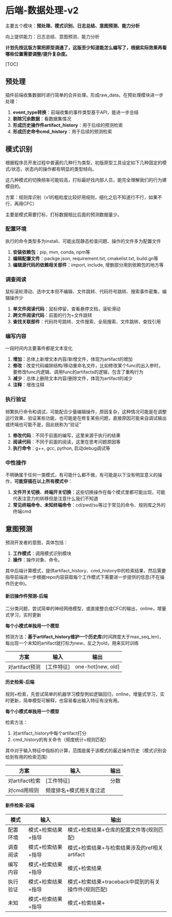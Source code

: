 # 后端-数据处理-v2

主要五个模块：**预处理、模式识别、日志总结、意图预测、能力分析**

向上提供能力：日志总结、意图预测、能力分析

**计划先按这版方案把原型调通了，这版至少知道能怎么编写了，根据实际效果再看哪些位置需要调整/提升复杂度。**

[TOC]

## 预处理

插件前端收集数据时进行简单的合并处理，形成raw_data。在预处理模块进一步处理：

1. **event_type转换**：前端收集的事件类型基于API，能进一步总结
2. **剔除冗余数据**：看数据集情况
3. **形成历史操作件artifact_history**：用于后续的预测检索
4. **形成历史命令cmd_history**：用于后续的预测检索

## 模式识别

根据程序员开发过程中普遍的几种行为类型，初版原型工具设定如下几种固定的模式/状态，状态内的操作都有明显的类型倾向。

这几种模式的切换频率可能较高，打标最好找内部人员，能完全理解我们的行为建模目的。

方案：规则库识别（v1的粗粒度比较好用规则，细化之后不知道行不行，如果不行，再用CFC）

主要是模式需要打标，打标数据相比后面的预测数据量少。

### 配置环境

执行的命令类型多为install、可能出现静态检查问题、操作的文件多为配置文件

1. **安装依赖包**：pip, mvn, conda, npm等
2. **编辑配置文件**：packge.json, requirement.txt, cmakelist.txt, build.gn等
3. **编辑源代码的依赖相关部件**：import, include, 增删部分用到依赖包的地方等

### 调查阅读

鼠标滚轮滑动、选中文本但不编辑、文件跳转、代码符号跳转、搜索事件密集，编辑操作少

1. **单文件阅读代码**：鼠标停留，查看悬停文档，滚轮滑动
2. **跨文件阅读代码**：前面的行为+文件跳转
3. **查找关联部件**：代码符号跳转、文件搜索、全局搜索、文件跳转、查找引用

### 编写内容

一段时间内主要事件都是文本变化

1. **增加**：总体上新增文本内容/新增文件，体现为artifact的增加
2. **修改**：改变代码编排结构/移动重命名文件，比如修改某个func的出入参时，要修改func内逻辑、调用func的artifacts的逻辑，包含了重构行为
3. **减少**：总体上删除文本内容/删除文件，体现为artifact的减少
4. **注释**：增改注释

### 执行验证

频繁执行命令和调试，可能配合少量编辑操作，原因复杂，这种情况可能是在调整运行效果、验证某些功能，也可能是在修复某些问题，直接原因可能来自调试输出或终端也可能不是，因此统称为“验证”

1. **修改代码**：不同于前面的编写，这里来源于执行的结果
2. **阅读代码**：不同于前面的阅读，这里在思考问题原因等
3. **执行命令**：g++, gcc, python, 启动debug调试等

### 中性操作

不明确属于任何一类模式，有可能什么都不做，有可能是以下没有明显意义的操作，**可能穿插在以上所有模式中**：

1. **文件开关切换**、**终端开关切换**：这些切换操作在每个模式里都可能出现，可能代表注意力的转移但是注意什么我们不知道
2. **常见终端命令、未知终端命令**：cd/pwd/su等过于常见的命令、规则库之外的终端cmd



## 意图预测

预测开发者的意图，具体包括：

1. **工作模式**：调用模式识别模块
2. **操作**：操作对象、命令。

其中后端计算模式，提供artifact_history、cmd_history中的检索结果，然后需要指导前端进一步根据repo内容获取每个工作模式下需要进一步提供的信息(不在操作历史中)。

#### 新旧操作件预测-后端

二分类问题，尝试简单的神经网络模型，或直接整合成CFC的输出，online，增量式学习，实时更新

**每个小模式单独用一个模型**

预测方法：**基于artifact_history维护一个历史库**(时间跨度大于max_seq_len)，每出现一个未知的artifact就打标为new，反之为old，用来实时训练

| 方案           | 输入       | 输出              |
| -------------- | ---------- | ----------------- |
| 对artifact预测 | [工件特征] | one-hot[new, old] |

#### 历史检索-后端

规则+检索，先尝试简单的机器学习模型例如逻辑回归，online，增量式学习，实时更新，简单模型可解释，也容易看出输入特征有没有用。

**每个小模式单独用一个模型**

检索方法：

1. 对artifact_history中每个artifact打分
2. cmd_history的有关命令（频度统计+规则匹配）

其中对于输入特征中指标的计算，范围是属于该模式的最近操作历史（模式识别会给到有用的检索范围）

| 方案           | 输入                    | 输出 |
| -------------- | ----------------------- | ---- |
| 对artifact检索 | [工件特征]              | 分数 |
| 对cmd用规则    | 频度排名+模式相关度过滤 |      |

#### 新件检索-前端

| 模式     | 输入               | 输出                                                |
| -------- | ------------------ | --------------------------------------------------- |
| 配置环境 | 模式+检索结果+指导 | 模式+检索结果+仓库的配置文件等(规则匹配)            |
| 调查阅读 | 模式+检索结果+指导 | 模式+检索结果+与检索结果涉及的ref相关artifact       |
| 编写内容 | 模式+检索结果+指导 | 模式+检索结果                                       |
| 执行验证 | 模式+检索结果+指导 | 模式+检索结果+traceback中提到的有关操作件(规则匹配) |
| 未知     | 模式+检索结果+指导 | 模式+检索结果+                                      |
